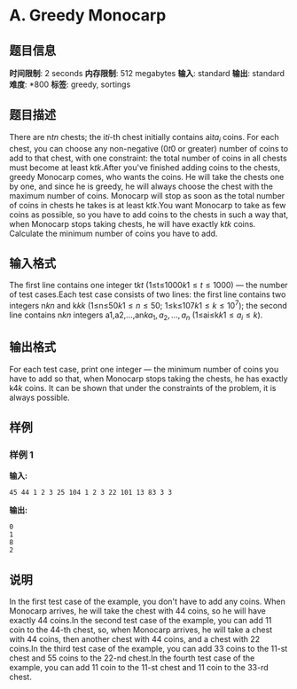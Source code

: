 # A. Greedy Monocarp

## 题目信息

**时间限制**: 2 seconds
**内存限制**: 512 megabytes
**输入**: standard
**输出**: standard
**难度**: *800
**标签**: greedy, sortings

## 题目描述

There are n$t$$n$ chests; the i$t$$i$-th chest initially contains ai$t$$a_i$ coins. For each chest, you can choose any non-negative (0$t$$0$ or greater) number of coins to add to that chest, with one constraint: the total number of coins in all chests must become at least k$t$$k$.After you've finished adding coins to the chests, greedy Monocarp comes, who wants the coins. He will take the chests one by one, and since he is greedy, he will always choose the chest with the maximum number of coins. Monocarp will stop as soon as the total number of coins in chests he takes is at least k$t$$k$.You want Monocarp to take as few coins as possible, so you have to add coins to the chests in such a way that, when Monocarp stops taking chests, he will have exactly k$t$$k$ coins. Calculate the minimum number of coins you have to add.

## 输入格式

The first line contains one integer t$k$$t$ (1≤t≤1000$k$$1 \le t \le 1000$) — the number of test cases.Each test case consists of two lines: the first line contains two integers n$k$$n$ and k$k$$k$ (1≤n≤50$k$$1 \le n \le 50$; 1≤k≤107$k$$1 \le k \le 10^7$); the second line contains n$k$$n$ integers a1,a2,…,an$k$$a_1, a_2, \dots, a_n$ (1≤ai≤k$k$$1 \le a_i \le k$).

## 输出格式

For each test case, print one integer — the minimum number of coins you have to add so that, when Monocarp stops taking the chests, he has exactly k$4$$k$ coins. It can be shown that under the constraints of the problem, it is always possible.

## 样例

### 样例 1

**输入:**
```
45 44 1 2 3 25 104 1 2 3 22 101 13 83 3 3
```

**输出:**
```
0
1
8
2
```

## 说明

In the first test case of the example, you don't have to add any coins. When Monocarp arrives, he will take the chest with 4$4$ coins, so he will have exactly 4$4$ coins.In the second test case of the example, you can add 1$1$ coin to the 4$4$-th chest, so, when Monocarp arrives, he will take a chest with 4$4$ coins, then another chest with 4$4$ coins, and a chest with 2$2$ coins.In the third test case of the example, you can add 3$3$ coins to the 1$1$-st chest and 5$5$ coins to the 2$2$-nd chest.In the fourth test case of the example, you can add 1$1$ coin to the 1$1$-st chest and 1$1$ coin to the 3$3$-rd chest.
